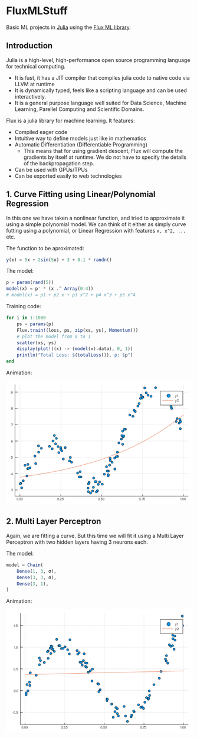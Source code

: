 # FluxMLStuff

Basic ML projects in [Julia](https://julialang.org/) using the [Flux ML library](https://fluxml.ai/).

## Introduction

Julia is a high-level, high-performance open source programming language for technical computing.

- It is fast, it has a JIT compiler that compiles julia code to native code via LLVM at runtime
- It is dynamically typed, feels like a scripting language and can be used interactively.
- It is a general purpose language well suited for Data Science, Machine Learning, Parellel Computing and Scientific Domains.

Flux is a julia library for machine learning. It features:

- Compiled eager code
- Intuitive way to define models just like in mathematics
- Automatic Differentiation (Differentiable Programming)
    - This means that for using gradient descent, Flux will compute the gradients
      by itself at runtime. We do not have to specify the details of the
      backpropagation step.
- Can be used with GPUs/TPUs
- Can be exported easily to web technologies

## 1. Curve Fitting using Linear/Polynomial Regression

In this one we have taken a nonlinear function, and tried to approximate it using a simple polynomial model. We can think of it either as simply curve futting using a polynomial, or Linear Regression with features `x, x^2, ...` etc.


The function to be aproximated:

```julia
y(x) = 5x + 2sin(5x) + 3 + 0.1 * randn()
```

The model:

```julia
p = param(rand(5))
model(x) = p' * (x .^ Array(0:4))
# model(x) = p1 + p2 x + p3 x^2 + p4 x^3 + p5 x^4
```

Training code:
```julia
for i in 1:1000
    ps = params(p)
    Flux.train!(loss, ps, zip(xs, ys), Momentum())
    # plot the model from 0 to 1
    scatter(xs, ys)
    display(plot!((x) -> (model(x).data), 0, 1))
    println("Total Loss: $(totalLoss()), p: $p")
end
```

Animation:  

![Animation](https://github.com/Kartikay26/FluxMLStuff/blob/master/img/CurveFitting.gif?raw=true)

## 2. Multi Layer Perceptron

Again, we are fitting a curve. But this time we will fit it using a Multi Layer Perceptron with two hidden layers having 3 neurons each.

The model:
```julia
model = Chain(
    Dense(1, 3, σ),
    Dense(3, 3, σ),
    Dense(3, 1),
)
```

Animation:  

![Animation](https://github.com/Kartikay26/FluxMLStuff/blob/master/img/MLPfit.gif?raw=true)

